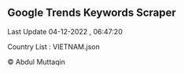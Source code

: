 

## Google Trends Keywords Scraper 
 
Last Update 04-12-2022 , 06:47:20

Country List :
VIETNAM.json



© Abdul Muttaqin 
